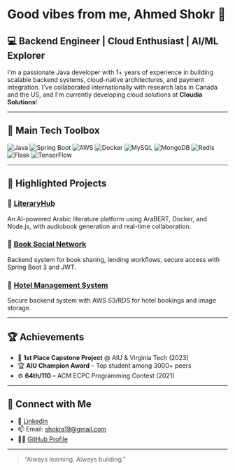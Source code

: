 # Good vibes from me, Ahmed Shokr 👋

## 💻 Backend Engineer | Cloud Enthusiast | AI/ML Explorer

I'm a passionate Java developer with 1+ years of experience in building scalable backend systems, cloud-native architectures, and payment integration. I've collaborated internationally with research labs in Canada and the US, and I'm currently developing cloud solutions at **Cloudia Solutions**!

---

## 🧰 Main Tech Toolbox

![Java](https://img.shields.io/badge/-Java-007396?style=flat&logo=java)
![Spring Boot](https://img.shields.io/badge/-SpringBoot-6DB33F?style=flat&logo=spring)
![AWS](https://img.shields.io/badge/-AWS-232F3E?style=flat&logo=amazon-aws)
![Docker](https://img.shields.io/badge/-Docker-2496ED?style=flat&logo=docker)
![MySQL](https://img.shields.io/badge/-MySQL-4479A1?style=flat&logo=mysql)
![MongoDB](https://img.shields.io/badge/-MongoDB-47A248?style=flat&logo=mongodb)
![Redis](https://img.shields.io/badge/-Redis-DC382D?style=flat&logo=redis)
![Flask](https://img.shields.io/badge/-Flask-000000?style=flat&logo=flask)
![TensorFlow](https://img.shields.io/badge/-TensorFlow-FF6F00?style=flat&logo=tensorflow)

---

## 🌟 Highlighted Projects

### 🔹 [LiteraryHub](https://github.com/LiteraryHub)
An AI-powered Arabic literature platform using AraBERT, Docker, and Node.js, with audiobook generation and real-time collaboration.

### 🔹 [Book Social Network](https://github.com/ahmedShokrr/Book-Social-Network)
Backend system for book sharing, lending workflows, secure access with Spring Boot 3 and JWT.

### 🔹 [Hotel Management System](https://github.com/ahmedShokrr/Hotel_BackEnd)
Secure backend system with AWS S3/RDS for hotel bookings and image storage.

---

## 🏆 Achievements
- 🥇 **1st Place Capstone Project** @ AIU & Virginia Tech (2023)
- 🏆 **AIU Champion Award** – Top student among 3000+ peers
- ⚙️ **64th/110** – ACM ECPC Programming Contest (2021)

---

## 🔗 Connect with Me

- 💼 [LinkedIn](https://www.linkedin.com/in/ahmed-shokr-015426229/)
- 📫 Email: [shokra19@gmail.com](mailto:shokra19@gmail.com)
- 🧑‍💻 [GitHub Profile](https://github.com/ahmedShokrr)

---

> “Always learning. Always building.”
